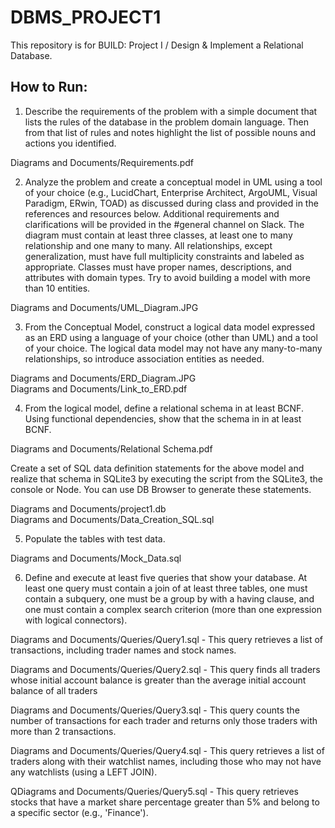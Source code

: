 # DBMS_PROJECT1
This repository is for BUILD: Project I / Design & Implement a Relational Database.

## How to Run:
1. Describe the requirements of the problem with a simple document that lists the rules of the database in the problem domain language. Then from that list of rules and notes highlight the list of possible nouns and actions you identified.

Diagrams and Documents/Requirements.pdf


2. Analyze the problem and create a conceptual model in UML using a tool of your choice (e.g., LucidChart, Enterprise Architect, ArgoUML, Visual Paradigm, ERwin, TOAD) as discussed during class and provided in the references and resources below. Additional requirements and clarifications will be provided in the #general channel on Slack. The diagram must contain at least three classes, at least one to many relationship and one many to many. All relationships, except generalization, must have full multiplicity constraints and labeled as appropriate. Classes must have proper names, descriptions, and attributes with domain types. Try to avoid building a model with more than 10 entities.

Diagrams and Documents/UML_Diagram.JPG 


3. From the Conceptual Model, construct a logical data model expressed as an ERD using a language of your choice (other than UML) and a tool of your choice. The logical data model may not have any many-to-many relationships, so introduce association entities as needed.

Diagrams and Documents/ERD_Diagram.JPG  
Diagrams and Documents/Link_to_ERD.pdf


4. From the logical model, define a relational schema in at least BCNF. Using functional dependencies, show that the schema in in at least BCNF.

Diagrams and Documents/Relational Schema.pdf

Create a set of SQL data definition statements for the above model and realize that schema in SQLite3 by executing the script from the SQLite3, the console or Node. You can use DB Browser to generate these statements.

Diagrams and Documents/project1.db  
Diagrams and Documents/Data_Creation_SQL.sql


5. Populate the tables with test data.

Diagrams and Documents/Mock_Data.sql


6. Define and execute at least five queries that show your database. At least one query must contain a join of at least three tables, one must contain a subquery, one must be a group by with a having clause, and one must contain a complex search criterion (more than one expression with logical connectors).

Diagrams and Documents/Queries/Query1.sql - This query retrieves a list of transactions, including trader names and stock names.

Diagrams and Documents/Queries/Query2.sql - This query finds all traders whose initial account balance is greater than the average initial account balance of all traders

Diagrams and Documents/Queries/Query3.sql - This query counts the number of transactions for each trader and returns only those traders with more than 2 transactions.

Diagrams and Documents/Queries/Query4.sql - This query retrieves a list of traders along with their watchlist names, including those who may not have any watchlists (using a LEFT JOIN).

QDiagrams and Documents/Queries/Query5.sql - This query retrieves stocks that have a market share percentage greater than 5% and belong to a specific sector (e.g., 'Finance').


